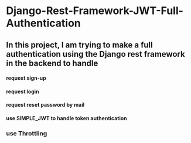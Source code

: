 # Django-Rest-Framework-JWT-Full-Authentication
##  In this project, I am trying to make a full authentication using the Django rest framework in the backend to handle
####  request sign-up 
####  request login 
####  request reset password by mail
####  use SIMPLE_JWT to handle token authentication
###   use Throttling
